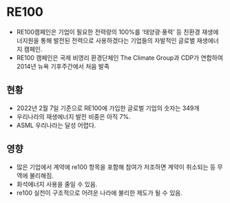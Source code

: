 # RE100

* RE100캠페인은 기업이 필요한 전력량의 100%를 ‘태양광·풍력’ 등 친환경 재생에너지원을 통해 발전된 전력으로 사용하겠다는 기업들의 자발적인 글로벌 재생에너지 캠페인.
* RE100 캠페인은 국제 비영리 환경단체인 The Climate Group과 CDP가 연합하여 2014년 뉴욕 기후주간에서 처음 발족

## 현황

* 2022년 2월 7일 기준으로 RE100에 가입한 글로벌 기업의 숫자는 349개
* 우리나라의 재생에너지 발전 비중은 아직 7%.
* ASML 우리나라는 달성 어렵다.

## 영향

* 많은 기업에서 계약에 re100 항목을 포함해 참여가 저조하면 계약이 취소되는 등 무역에 불리해짐.
* 화석에너지 사용을 줄일 수 있음.
* re100 실천이 구조적으로 어려운 나라에 불리한 제도가 될 수 있음.
